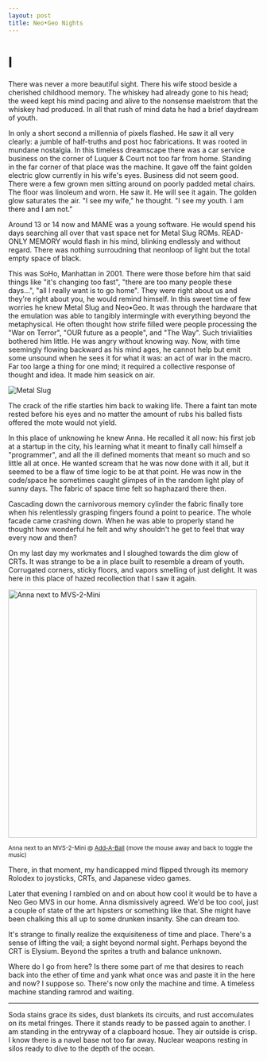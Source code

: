 ```yaml
---
layout: post
title: Neo•Geo Nights
---
```

# I

There was never a more beautiful sight. There his wife stood beside a cherished childhood memory. The whiskey had already gone to his head; the weed kept his mind pacing and alive to the nonsense maelstrom that the whiskey had produced. In all that rush of mind data he had a brief daydream of youth.

In only a short second a millennia of pixels flashed. He saw it all very clearly: a jumble of half-truths and post hoc fabrications. It was rooted in mundane nostalgia. In this timeless dreamscape there was a car service business on the corner of Luquer & Court not too far from home. Standing in the far corner of that place was the machine. It gave off the faint golden electric glow currently in his wife's eyes. Business did not seem good. There were a few grown men sitting around on poorly padded metal chairs. The floor was linoleum and worn. He saw it. He will see it again. The golden glow saturates the air. "I see my wife," he thought. "I see my youth. I am there and I am not."

Around 13 or 14 now and MAME was a young software. He would spend his days searching all over that vast space net for Metal Slug ROMs. READ-ONLY MEMORY would flash in his mind, blinking endlessly and without regard. There was nothing surroudning that neonloop of light but the total empty space of black. 

This was SoHo, Manhattan in 2001. There were those before him that said things like "it's changing too fast", "there are too many people these days...", "all I really want is to go home". They were right about us and they're right about you, he would remind himself. In this sweet time of few worries he knew Metal Slug and Neo•Geo. It was through the hardware that the emulation was able to tangibly intermingle with everything beyond the metaphysical. He often thought how strife filled were people processing the "War on Terror", "OUR future as a people", and "The Way". Such trivialities bothered him little. He was angry without knowing way. Now, with time seemingly flowing backward as his mind ages, he cannot help but emit some unsound when he sees it for what it was: an act of war in the macro. Far too large a thing for one mind; it required a collective response of thought and idea. It made him seasick on air.

<img alt="Metal Slug" src="https://i.imgur.com/2MdJ2gT.gif"/>

The crack of the rifle startles him back to waking life. There a faint tan mote rested before his eyes and no matter the amount of rubs his balled fists offered the mote would not yield.

In this place of unknowing he knew Anna. He recalled it all now: his first job at a startup in the city, his learning what it meant to finally call himself a "programmer", and all the ill defined moments that meant so much and so little all at once. He wanted scream that he was now done with it all, but it seemed to be a flaw of time logic to be at that point. He was now in the code/space he sometimes caught glimpes of in the random light play of sunny days. The fabric of space time felt so haphazard there then.

Cascading down the carnivorous memory cylinder the fabric finally tore when his relentlessly grasping fingers found a point to pearice. The whole facade came crashing down. When he was able to properly stand he thought how wonderful he felt and why shouldn't he get to feel that way every now and then?

 On my last day my workmates and I sloughed towards the dim glow of CRTs. It was strange to be a in place built to resemble a dream of youth. Corrugated corners, sticky floors, and vapors smelling of just delight. It was here in this place of hazed recollection that I saw it again.

<img alt="Anna next to MVS-2-Mini" src="https://btcloud.duckdns.org/index.php/s/p6Ns5xM9fs9WYn6/preview" width="500px" id="anna"/>

<small>Anna next to an MVS-2-Mini @ [Add-A-Ball](https://add-a-ball.com/) (move the mouse away and back to toggle the music)</small>

There, in that moment, my handicapped mind flipped through its memory Rolodex to joysticks, CRTs, and Japanese video games.

Later that evening I rambled on and on about how cool it would be to have a Neo Geo MVS in our home. Anna dismissively agreed. We'd be too cool, just a couple of state of the art hipsters or something like that. She might have been chalking this all up to some drunken insanity. She can dream too.

It's strange to finally realize the exquisiteness of time and place. There's a sense of lifting the vail; a sight beyond normal sight. Perhaps beyond the CRT is Elysium. Beyond the sprites a truth and balance unknown.

Where do I go from here? Is there some part of me that desires to reach back into the ether of time and yank what once was and paste it in the here and now? I suppose so. There's now only the machine and time. A timeless machine standing ramrod and waiting.

---

Soda stains grace its sides, dust blankets its circuits, and rust accomulates on its metal fringes. There it stands ready to be passed again to another. 
I am standing in the entryway of a clapboard hosue. They air outside is crisp. I know there is a navel base not too far away. Nuclear weapons resting in silos
ready to dive to the depth of the ocean.

<script src="https://cdnjs.cloudflare.com/ajax/libs/buzz/1.2.1/buzz.min.js"></script>

<script>

const sound = new buzz.sound("{{ "/assets/hoo_clip_neogeo_partI" | relative_url }}", {
    formats: [ "m4a" ]
});

const anna = document.getElementById('anna');
let playing = false;

anna.addEventListener('mouseover', () => {
    playing = !playing;
    if (playing) {
      sound.play()
           .fadeIn()
           .fadeOut()
           .loop()
    } else {
      sound.stop()
    }
}, false);


</script>
